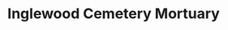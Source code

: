 ---
title: "Inglewood Cemetery Mortuary"
url: /inglewood/inglewood-cemetery-mortuary/
shop: funeral directors
---